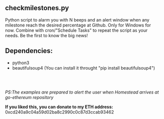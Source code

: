 ## checkmilestones.py
Python script to alarm you with N beeps and an alert window when any milestone reach the desired percentage at Github. Only for Windows for now. Combine with cron/"Schedule Tasks" to repeat the script as your needs. Be the first to know the big news!

## Dependencies: 
* python3
* beautifulsoup4 (You can install it throught "pip install beautifulsoup4")

<br><br>

*PS:The examples are prepared to alert the user when Homestead arrives at go-ethereum repository*

**If you liked this, you can donate to my ETH address:** 0xcd240a9c04a59d02ba8c2990c0c87d3ccab93462

